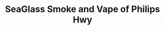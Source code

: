 ---
title: "SeaGlass Smoke and Vape of Philips Hwy"
url: /jacksonville/seaglass-smoke-and-vape-of-philips-hwy/
shop: E-Zigaretten
---